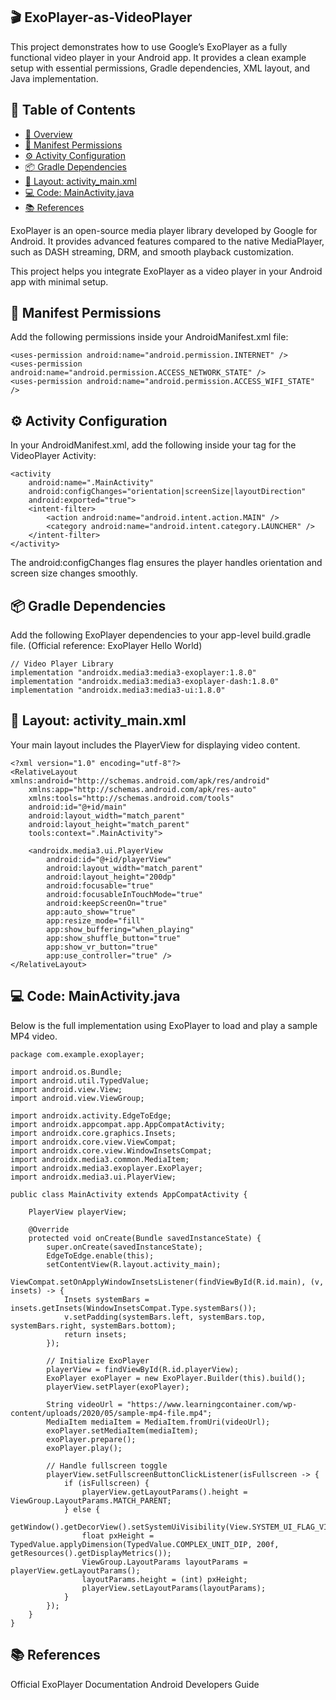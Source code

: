 ## 🎬 ExoPlayer-as-VideoPlayer

This project demonstrates how to use Google’s ExoPlayer as a fully functional video player in your Android app.
It provides a clean example setup with essential permissions, Gradle dependencies, XML layout, and Java implementation.

## 📑 Table of Contents
- [📘 Overview](#-overview)
- [🧾 Manifest Permissions](#-manifest-permissions)
- [⚙️ Activity Configuration](#️-activity-configuration)
- [📦 Gradle Dependencies](#-gradle-dependencies)
- [🧩 Layout: activity_main.xml](#-layout-activity_mainxml)
- [💻 Code: MainActivity.java](#-code-mainactivityjava)
- [📚 References](#-references)

ExoPlayer is an open-source media player library developed by Google for Android.
It provides advanced features compared to the native MediaPlayer, such as DASH streaming, DRM, and smooth playback customization.

This project helps you integrate ExoPlayer as a video player in your Android app with minimal setup.

## 🧾 Manifest Permissions

Add the following permissions inside your AndroidManifest.xml file:
```
<uses-permission android:name="android.permission.INTERNET" />
<uses-permission android:name="android.permission.ACCESS_NETWORK_STATE" />
<uses-permission android:name="android.permission.ACCESS_WIFI_STATE" />
```

## ⚙️ Activity Configuration

In your AndroidManifest.xml, add the following inside your <activity> tag for the VideoPlayer Activity:
```
<activity
    android:name=".MainActivity"
    android:configChanges="orientation|screenSize|layoutDirection"
    android:exported="true">
    <intent-filter>
        <action android:name="android.intent.action.MAIN" />
        <category android:name="android.intent.category.LAUNCHER" />
    </intent-filter>
</activity>
```

The android:configChanges flag ensures the player handles orientation and screen size changes smoothly.

## 📦 Gradle Dependencies

Add the following ExoPlayer dependencies to your app-level build.gradle file.
(Official reference: ExoPlayer Hello World)
```
// Video Player Library
implementation "androidx.media3:media3-exoplayer:1.8.0"
implementation "androidx.media3:media3-exoplayer-dash:1.8.0"
implementation "androidx.media3:media3-ui:1.8.0"
```

## 🧩 Layout: activity_main.xml

Your main layout includes the PlayerView for displaying video content.
```
<?xml version="1.0" encoding="utf-8"?>
<RelativeLayout xmlns:android="http://schemas.android.com/apk/res/android"
    xmlns:app="http://schemas.android.com/apk/res-auto"
    xmlns:tools="http://schemas.android.com/tools"
    android:id="@+id/main"
    android:layout_width="match_parent"
    android:layout_height="match_parent"
    tools:context=".MainActivity">

    <androidx.media3.ui.PlayerView
        android:id="@+id/playerView"
        android:layout_width="match_parent"
        android:layout_height="200dp"
        android:focusable="true"
        android:focusableInTouchMode="true"
        android:keepScreenOn="true"
        app:auto_show="true"
        app:resize_mode="fill"
        app:show_buffering="when_playing"
        app:show_shuffle_button="true"
        app:show_vr_button="true"
        app:use_controller="true" />
</RelativeLayout>
```

## 💻 Code: MainActivity.java

Below is the full implementation using ExoPlayer to load and play a sample MP4 video.

```
package com.example.exoplayer;

import android.os.Bundle;
import android.util.TypedValue;
import android.view.View;
import android.view.ViewGroup;

import androidx.activity.EdgeToEdge;
import androidx.appcompat.app.AppCompatActivity;
import androidx.core.graphics.Insets;
import androidx.core.view.ViewCompat;
import androidx.core.view.WindowInsetsCompat;
import androidx.media3.common.MediaItem;
import androidx.media3.exoplayer.ExoPlayer;
import androidx.media3.ui.PlayerView;

public class MainActivity extends AppCompatActivity {

    PlayerView playerView;

    @Override
    protected void onCreate(Bundle savedInstanceState) {
        super.onCreate(savedInstanceState);
        EdgeToEdge.enable(this);
        setContentView(R.layout.activity_main);
        ViewCompat.setOnApplyWindowInsetsListener(findViewById(R.id.main), (v, insets) -> {
            Insets systemBars = insets.getInsets(WindowInsetsCompat.Type.systemBars());
            v.setPadding(systemBars.left, systemBars.top, systemBars.right, systemBars.bottom);
            return insets;
        });

        // Initialize ExoPlayer
        playerView = findViewById(R.id.playerView);
        ExoPlayer exoPlayer = new ExoPlayer.Builder(this).build();
        playerView.setPlayer(exoPlayer);

        String videoUrl = "https://www.learningcontainer.com/wp-content/uploads/2020/05/sample-mp4-file.mp4";
        MediaItem mediaItem = MediaItem.fromUri(videoUrl);
        exoPlayer.setMediaItem(mediaItem);
        exoPlayer.prepare();
        exoPlayer.play();

        // Handle fullscreen toggle
        playerView.setFullscreenButtonClickListener(isFullscreen -> {
            if (isFullscreen) {
                playerView.getLayoutParams().height = ViewGroup.LayoutParams.MATCH_PARENT;
            } else {
                getWindow().getDecorView().setSystemUiVisibility(View.SYSTEM_UI_FLAG_VISIBLE);
                float pxHeight = TypedValue.applyDimension(TypedValue.COMPLEX_UNIT_DIP, 200f, getResources().getDisplayMetrics());
                ViewGroup.LayoutParams layoutParams = playerView.getLayoutParams();
                layoutParams.height = (int) pxHeight;
                playerView.setLayoutParams(layoutParams);
            }
        });
    }
}
```
## 📚 References

Official ExoPlayer Documentation
Android Developers Guide
